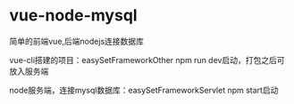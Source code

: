# vue-node-mysql
简单的前端vue,后端nodejs连接数据库

vue-cli搭建的项目：easySetFrameworkOther npm run dev启动，打包之后可放入服务端

node服务端，连接mysql数据库：easySetFrameworkServlet npm start启动
